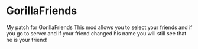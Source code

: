 # GorillaFriends
My patch for GorillaFriends
This mod allows you to select your friends and if you go to server and if your friend changed his name you will still see that he is your friend!
